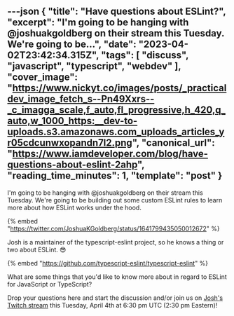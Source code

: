 ---json
{
  "title": "Have questions about ESLint?",
  "excerpt": "I'm going to be hanging with @joshuakgoldberg on their stream this Tuesday. We're going to be...",
  "date": "2023-04-02T23:42:34.315Z",
  "tags": [
    "discuss",
    "javascript",
    "typescript",
    "webdev"
  ],
  "cover_image": "https://www.nickyt.co/images/posts/_practicaldev_image_fetch_s--Pn49Xxrs--_c_imagga_scale,f_auto,fl_progressive,h_420,q_auto,w_1000_https:__dev-to-uploads.s3.amazonaws.com_uploads_articles_yr05cdcunwxopandn7l2.png",
  "canonical_url": "https://www.iamdeveloper.com/blog/have-questions-about-eslint-2ahp",
  "reading_time_minutes": 1,
  "template": "post"
}
---

I'm going to be hanging with @joshuakgoldberg on their stream this Tuesday. We're going to be building out some custom ESLint rules to learn more about how ESLint works under the hood.

{% embed "https://twitter.com/JoshuaKGoldberg/status/1641799435050012672" %}

Josh is a maintainer of the typescript-eslint project, so he knows a thing or two about ESLint. 😎

{% embed "https://github.com/typescript-eslint/typescript-eslint" %}

What are some things that you'd like to know more about in regard to ESLint for JavaScript or TypeScript?

Drop your questions here and start the discussion and/or join us on [Josh's Twitch stream](https://www.twitch.tv/joshuakgoldberg) this Tuesday, April 4th at 6:30 pm UTC (2:30 pm Eastern)!
